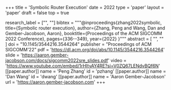 +++
title = 'Symbolic Router Execution'
date = 2022
type = 'paper'
layout = 'paper'
draft = false
top = true

research_label = ["", ""]
bibtex = """@inproceedings{zhang2022symbolic,
  title={Symbolic router execution},
  author={Zhang, Peng and Wang, Dan and Gember-Jacobson, Aaron},
  booktitle={Proceedings of the ACM SIGCOMM 2022 Conference},
  pages={336--349},
  year={2022}
}"""
abstract = [
    "",
    ""
]
doi = "10.1145/3544216.3544264"
publisher = "Proceedings of ACM SIGCOMM'22"
pdf = 'https://dl.acm.org/doi/abs/10.1145/3544216.3544264'
slide = 'https://aaron.gember-jacobson.com/docs/sigcomm2022sre_slides.pdf'
video = 'https://www.youtube.com/embed/1rHItyAY4RE?si=V0ZQ67LENdvBQf6N'
[[paper.author]]
    name = 'Peng Zhang'
    id = 'pzhang'
[[paper.author]]
    name = 'Dan Wang'
    id = 'dwang'
[[paper.author]]
    name = 'Aaron Gember-Jacobson'
    url = 'https://aaron.gember-jacobson.com'
+++
